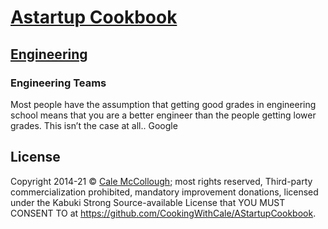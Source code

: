 # [Astartup Cookbook](../)

## [Engineering](./)

### Engineering Teams

Most people have the assumption that getting good grades in engineering school means that you are a better engineer than the people getting lower grades. This isn’t the case at all.. Google

## License

Copyright  2014-21 © [Cale McCollough](https://cookingwithcale.org); most rights reserved, Third-party commercialization prohibited, mandatory improvement donations, licensed under the Kabuki Strong Source-available License that YOU MUST CONSENT TO at <https://github.com/CookingWithCale/AStartupCookbook>.
